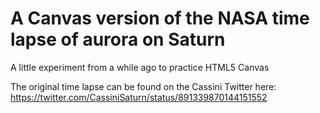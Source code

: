 # A Canvas version of the NASA time lapse of aurora on Saturn

A little experiment from a while ago to practice HTML5 Canvas

The original time lapse can be found on the Cassini Twitter here: 
https://twitter.com/CassiniSaturn/status/891339870144151552
